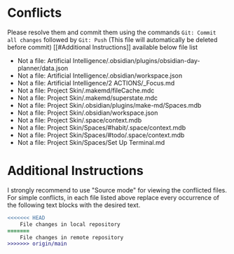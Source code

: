 # Conflicts
Please resolve them and commit them using the commands `Git: Commit all changes` followed by `Git: Push`
(This file will automatically be deleted before commit)
[[#Additional Instructions]] available below file list

- Not a file: Artificial Intelligence/.obsidian/plugins/obsidian-day-planner/data.json
- Not a file: Artificial Intelligence/.obsidian/workspace.json
- Not a file: Artificial Intelligence/2 ACTIONS/_Focus.md
- Not a file: Project Skin/.makemd/fileCache.mdc
- Not a file: Project Skin/.makemd/superstate.mdc
- Not a file: Project Skin/.obsidian/plugins/make-md/Spaces.mdb
- Not a file: Project Skin/.obsidian/workspace.json
- Not a file: Project Skin/.space/context.mdb
- Not a file: Project Skin/Spaces/#habit/.space/context.mdb
- Not a file: Project Skin/Spaces/#todo/.space/context.mdb
- Not a file: Project Skin/Spaces/Set Up Terminal.md

# Additional Instructions
I strongly recommend to use "Source mode" for viewing the conflicted files. For simple conflicts, in each file listed above replace every occurrence of the following text blocks with the desired text.

```diff
<<<<<<< HEAD
    File changes in local repository
=======
    File changes in remote repository
>>>>>>> origin/main
```